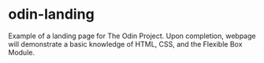 # odin-landing
Example of a landing page for The Odin Project. Upon completion, webpage will demonstrate a basic knowledge of HTML, CSS, and the Flexible Box Module.
